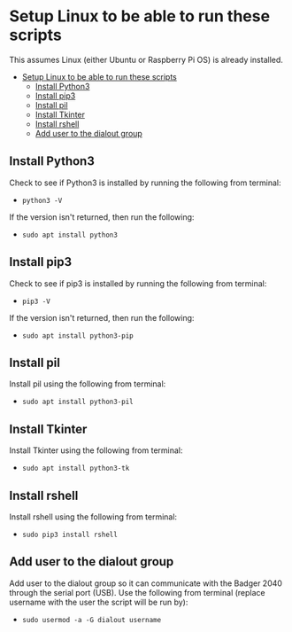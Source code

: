 # Setup Linux to be able to run these scripts

This assumes Linux (either Ubuntu or Raspberry Pi OS) is already installed.

- [Setup Linux to be able to run these scripts](#setup-linux-to-be-able-to-run-these-scripts)
  - [Install Python3](#install-python3)
  - [Install pip3](#install-pip3)
  - [Install pil](#install-pil)
  - [Install Tkinter](#install-tkinter)
  - [Install rshell](#install-rshell)
  - [Add user to the dialout group](#add-user-to-the-dialout-group)

## Install Python3

Check to see if Python3 is installed by running the following from terminal:  

- ```python3 -V```

If the version isn't returned, then run the following:

- ```sudo apt install python3```

## Install pip3

Check to see if pip3 is installed by running the following from terminal:

- ```pip3 -V```

If the version isn't returned, then run the following:

- ```sudo apt install python3-pip```

## Install pil

Install pil using the following from terminal:

- ```sudo apt install python3-pil```

## Install Tkinter

Install Tkinter using the following from terminal:

- ```sudo apt install python3-tk```

## Install rshell

Install rshell using the following from terminal:

- ```sudo pip3 install rshell```

## Add user to the dialout group

Add user to the dialout group so it can communicate with the Badger 2040 through the serial port (USB). Use the following from terminal (replace username with the user the script will be run by):

- ```sudo usermod -a -G dialout username```
